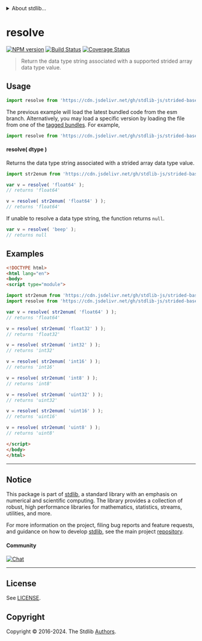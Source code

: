 <!--

@license Apache-2.0

Copyright (c) 2021 The Stdlib Authors.

Licensed under the Apache License, Version 2.0 (the "License");
you may not use this file except in compliance with the License.
You may obtain a copy of the License at

   http://www.apache.org/licenses/LICENSE-2.0

Unless required by applicable law or agreed to in writing, software
distributed under the License is distributed on an "AS IS" BASIS,
WITHOUT WARRANTIES OR CONDITIONS OF ANY KIND, either express or implied.
See the License for the specific language governing permissions and
limitations under the License.

-->


<details>
  <summary>
    About stdlib...
  </summary>
  <p>We believe in a future in which the web is a preferred environment for numerical computation. To help realize this future, we've built stdlib. stdlib is a standard library, with an emphasis on numerical and scientific computation, written in JavaScript (and C) for execution in browsers and in Node.js.</p>
  <p>The library is fully decomposable, being architected in such a way that you can swap out and mix and match APIs and functionality to cater to your exact preferences and use cases.</p>
  <p>When you use stdlib, you can be absolutely certain that you are using the most thorough, rigorous, well-written, studied, documented, tested, measured, and high-quality code out there.</p>
  <p>To join us in bringing numerical computing to the web, get started by checking us out on <a href="https://github.com/stdlib-js/stdlib">GitHub</a>, and please consider <a href="https://opencollective.com/stdlib">financially supporting stdlib</a>. We greatly appreciate your continued support!</p>
</details>

# resolve

[![NPM version][npm-image]][npm-url] [![Build Status][test-image]][test-url] [![Coverage Status][coverage-image]][coverage-url] <!-- [![dependencies][dependencies-image]][dependencies-url] -->

> Return the data type string associated with a supported strided array data type value.

<!-- Section to include introductory text. Make sure to keep an empty line after the intro `section` element and another before the `/section` close. -->

<section class="intro">

</section>

<!-- /.intro -->

<!-- Package usage documentation. -->



<section class="usage">

## Usage

```javascript
import resolve from 'https://cdn.jsdelivr.net/gh/stdlib-js/strided-base-dtype-resolve-str@esm/index.mjs';
```
The previous example will load the latest bundled code from the esm branch. Alternatively, you may load a specific version by loading the file from one of the [tagged bundles](https://github.com/stdlib-js/strided-base-dtype-resolve-str/tags). For example,

```javascript
import resolve from 'https://cdn.jsdelivr.net/gh/stdlib-js/strided-base-dtype-resolve-str@v0.2.0-esm/index.mjs';
```

#### resolve( dtype )

Returns the data type string associated with a strided array data type value.

```javascript
import str2enum from 'https://cdn.jsdelivr.net/gh/stdlib-js/strided-base-dtype-str2enum@esm/index.mjs';

var v = resolve( 'float64' );
// returns 'float64'

v = resolve( str2enum( 'float64' ) );
// returns 'float64'
```

If unable to resolve a data type string, the function returns `null`.

```javascript
var v = resolve( 'beep' );
// returns null
```

</section>

<!-- /.usage -->

<!-- Package usage notes. Make sure to keep an empty line after the `section` element and another before the `/section` close. -->

<section class="notes">

</section>

<!-- /.notes -->

<!-- Package usage examples. -->

<section class="examples">

## Examples

<!-- eslint no-undef: "error" -->

```html
<!DOCTYPE html>
<html lang="en">
<body>
<script type="module">

import str2enum from 'https://cdn.jsdelivr.net/gh/stdlib-js/strided-base-dtype-str2enum@esm/index.mjs';
import resolve from 'https://cdn.jsdelivr.net/gh/stdlib-js/strided-base-dtype-resolve-str@esm/index.mjs';

var v = resolve( str2enum( 'float64' ) );
// returns 'float64'

v = resolve( str2enum( 'float32' ) );
// returns 'float32'

v = resolve( str2enum( 'int32' ) );
// returns 'int32'

v = resolve( str2enum( 'int16' ) );
// returns 'int16'

v = resolve( str2enum( 'int8' ) );
// returns 'int8'

v = resolve( str2enum( 'uint32' ) );
// returns 'uint32'

v = resolve( str2enum( 'uint16' ) );
// returns 'uint16'

v = resolve( str2enum( 'uint8' ) );
// returns 'uint8'

</script>
</body>
</html>
```

</section>

<!-- /.examples -->

<!-- Section to include cited references. If references are included, add a horizontal rule *before* the section. Make sure to keep an empty line after the `section` element and another before the `/section` close. -->

<section class="references">

</section>

<!-- /.references -->

<!-- Section for related `stdlib` packages. Do not manually edit this section, as it is automatically populated. -->

<section class="related">

</section>

<!-- /.related -->

<!-- Section for all links. Make sure to keep an empty line after the `section` element and another before the `/section` close. -->


<section class="main-repo" >

* * *

## Notice

This package is part of [stdlib][stdlib], a standard library with an emphasis on numerical and scientific computing. The library provides a collection of robust, high performance libraries for mathematics, statistics, streams, utilities, and more.

For more information on the project, filing bug reports and feature requests, and guidance on how to develop [stdlib][stdlib], see the main project [repository][stdlib].

#### Community

[![Chat][chat-image]][chat-url]

---

## License

See [LICENSE][stdlib-license].


## Copyright

Copyright &copy; 2016-2024. The Stdlib [Authors][stdlib-authors].

</section>

<!-- /.stdlib -->

<!-- Section for all links. Make sure to keep an empty line after the `section` element and another before the `/section` close. -->

<section class="links">

[npm-image]: http://img.shields.io/npm/v/@stdlib/strided-base-dtype-resolve-str.svg
[npm-url]: https://npmjs.org/package/@stdlib/strided-base-dtype-resolve-str

[test-image]: https://github.com/stdlib-js/strided-base-dtype-resolve-str/actions/workflows/test.yml/badge.svg?branch=v0.2.0
[test-url]: https://github.com/stdlib-js/strided-base-dtype-resolve-str/actions/workflows/test.yml?query=branch:v0.2.0

[coverage-image]: https://img.shields.io/codecov/c/github/stdlib-js/strided-base-dtype-resolve-str/main.svg
[coverage-url]: https://codecov.io/github/stdlib-js/strided-base-dtype-resolve-str?branch=main

<!--

[dependencies-image]: https://img.shields.io/david/stdlib-js/strided-base-dtype-resolve-str.svg
[dependencies-url]: https://david-dm.org/stdlib-js/strided-base-dtype-resolve-str/main

-->

[chat-image]: https://img.shields.io/gitter/room/stdlib-js/stdlib.svg
[chat-url]: https://app.gitter.im/#/room/#stdlib-js_stdlib:gitter.im

[stdlib]: https://github.com/stdlib-js/stdlib

[stdlib-authors]: https://github.com/stdlib-js/stdlib/graphs/contributors

[umd]: https://github.com/umdjs/umd
[es-module]: https://developer.mozilla.org/en-US/docs/Web/JavaScript/Guide/Modules

[deno-url]: https://github.com/stdlib-js/strided-base-dtype-resolve-str/tree/deno
[deno-readme]: https://github.com/stdlib-js/strided-base-dtype-resolve-str/blob/deno/README.md
[umd-url]: https://github.com/stdlib-js/strided-base-dtype-resolve-str/tree/umd
[umd-readme]: https://github.com/stdlib-js/strided-base-dtype-resolve-str/blob/umd/README.md
[esm-url]: https://github.com/stdlib-js/strided-base-dtype-resolve-str/tree/esm
[esm-readme]: https://github.com/stdlib-js/strided-base-dtype-resolve-str/blob/esm/README.md
[branches-url]: https://github.com/stdlib-js/strided-base-dtype-resolve-str/blob/main/branches.md

[stdlib-license]: https://raw.githubusercontent.com/stdlib-js/strided-base-dtype-resolve-str/main/LICENSE

</section>

<!-- /.links -->
